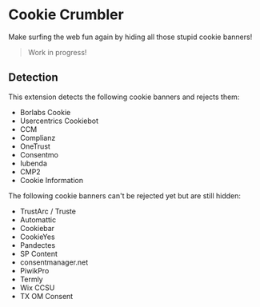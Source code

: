 # Cookie Crumbler

Make surfing the web fun again by hiding all those stupid cookie banners!

> Work in progress!

## Detection

This extension detects the following cookie banners and rejects them:

- Borlabs Cookie
- Usercentrics Cookiebot
- CCM
- Complianz
- OneTrust
- Consentmo
- Iubenda
- CMP2
- Cookie Information

The following cookie banners can't be rejected yet but are still hidden:

- TrustArc / Truste
- Automattic
- Cookiebar
- CookieYes
- Pandectes
- SP Content
- consentmanager.net
- PiwikPro
- Termly
- Wix CCSU
- TX OM Consent

